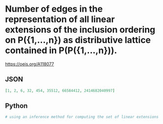 # Number of edges in the representation of all linear extensions of the inclusion ordering on P\(\{1,\.\.\.,n\}\) as distributive lattice contained in P\(P\(\{1,\.\.\.,n\}\)\)\.
https://oeis.org/A118077
## JSON
```JSON
[1, 2, 6, 32, 454, 35512, 66584412, 2414682040997]
```
## Python
```Python
# using an inference method for computing the set of linear extensions of arbitrary posets.
```
